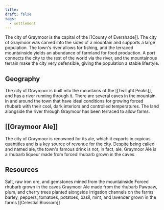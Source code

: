 ```yaml
---
title: 
draft: false
tags:
  - settlement
---
```

The city of Graymoor is the capital of the [[County of Evershade]]. The city of Graymoor was carved into the sides of a mountain and supports a large population. The town's river allows for fishing, and the terraced mountainside yields an abundance of farmland for food production.  A port connects the city to the rest of the world via the river, and the mountainous terrain make the city very defensible, giving the population a stable lifestyle.
## Geography
The city of Graymoor is built into the mountains of the [[Twilight Peaks]], and has a river running through it. There are several caves in the mountain in and around the town that have ideal conditions for growing forced rhubarb with their cool, dark interiors and controlled temperatures. The land alongside the river through Graymoor has been terraced to allow farms.
## [[Graymoor Ale]]
The city of Graymoor is renowned for its ale, which it exports in copious quantities and is a key source of revenue for the city. Despite being called and named ale, the town's famous drink is not, in fact, ale. Graymoor Ale is a rhubarb liqueur made from forced rhubarb grown in the caves.

## Resources
Salt, raw iron ore, and gemstones mined from the mountainside
Forced rhubarb grown in the caves
Graymoor Ale made from the rhubarb
Pawpaw, plum, and cherry trees planted alongside irrigation channels on the farms
barley, peppers, tomatoes, potatoes, basil, mint, and lavender grown in the farms
[[Celestial Blossom]]